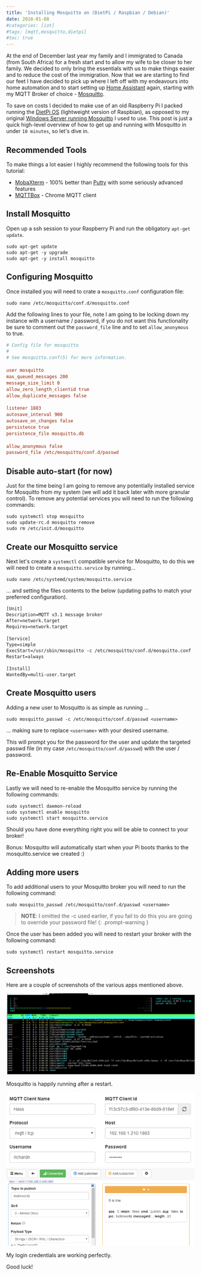 ```yaml
---
title: 'Installing Mosquitto on (DietPi / Raspbian / Debian)'
date: 2018-01-08
#categories: [iot]
#tags: [mqtt,mosquitto,dietpi]
#toc: true
---
```


At the end of December last year my family and I immigrated to Canada (from South Africa) for a fresh start and to allow my wife to be closer to her family. We decided to only bring the essentials with us to make things easier and to reduce the cost of the immigration. Now that we are starting to find our feet I have decided to pick up where I left off with my endeavours into home automation and to start setting up [Home Assistant](https://www.home-assistant.io/) again, starting with my MQTT Broker of choice - [Mosquitto](https://mosquitto.org/).

To save on costs I decided to make use of an old Raspberry Pi I packed running the [DietPi OS](https://dietpi.com/) (lightweight version of Raspbian), as opposed to my original [Windows Server running Mosquitto](https://www.richardn.ca/posts/RunningMosquittoAsAWindowsService/) I used to use. This post is just a quick high-level overview of how to get up and running with Mosquitto in under `10 minutes`, so let's dive in.

## Recommended Tools
To make things a lot easier I highly recommend the following tools for this tutorial:

- [MobaXterm](https://mobaxterm.mobatek.net/) - 100% better than [Putty](https://www.putty.org/) with some seriously advanced features
- [MQTTBox](https://apps.microsoft.com/store/detail/mqttbox/9NBLGGH55JZG?hl=en-us&gl=US) - Chrome MQTT client

## Install Mosquitto
Open up a ssh session to your Raspberry Pi and run the obligatory `apt-get update`.

```
sudo apt-get update
sudo apt-get -y upgrade
sudo apt-get -y install mosquitto
```

## Configuring Mosquitto
Once installed you will need to crate a `mosquitto.conf` configuration file:

```
sudo nano /etc/mosquitto/conf.d/mosquitto.conf
```

Add the following lines to your file, note I am going to be locking down my instance with a username / password, if you do not want this functionality be sure to comment out the `password_file` line and to set `allow_anonymous` to true.

```conf
# Config file for mosquitto
#
# See mosquitto.conf(5) for more information.

user mosquitto
max_queued_messages 200
message_size_limit 0
allow_zero_length_clientid true
allow_duplicate_messages false

listener 1883
autosave_interval 900
autosave_on_changes false
persistence true
persistence_file mosquitto.db

allow_anonymous false
password_file /etc/mosquitto/conf.d/passwd
```

## Disable auto-start (for now)
Just for the time being I am going to remove any potentially installed service for Mosquitto from my system (we will add it back later with more granular control). To remove any potential services you will need to run the following commands:

```
sudo systemctl stop mosquitto
sudo update-rc.d mosquitto remove
sudo rm /etc/init.d/mosquitto
```

## Create our Mosquitto service
Next let's create a `systemctl` compatible service for Mosquitto, to do this we will need to create a `mosquitto.service` by running...

```
sudo nano /etc/systemd/system/mosquitto.service
```

... and setting the files contents to the below (updating paths to match your preferred configuration).

```
[Unit]
Description=MQTT v3.1 message broker
After=network.target
Requires=network.target

[Service]
Type=simple
ExecStart=/usr/sbin/mosquitto -c /etc/mosquitto/conf.d/mosquitto.conf
Restart=always

[Install]
WantedBy=multi-user.target
```

## Create Mosquitto users
Adding a new user to Mosquitto is as simple as running ...

```
sudo mosquitto_passwd -c /etc/mosquitto/conf.d/passwd <username>
```

... making sure to replace `<username>` with your desired username.

This will prompt you for the password for the user and update the targeted passwd file (in my case `/etc/mosquitto/conf.d/passwd`) with the user / password.

## Re-Enable Mosquitto Service
Lastly we will need to re-enable the Mosquitto service by running the following commands:

```
sudo systemctl daemon-reload
sudo systemctl enable mosquitto
sudo systemctl start mosquitto.service
```

Should you have done everything right you will be able to connect to your broker!

Bonus: Mosquitto will automatically start when your Pi boots thanks to the mosquitto.service we created :)

## Adding more users
To add additional users to your Mosquitto broker you will need to run the following command:

```
sudo mosquitto_passwd /etc/mosquitto/conf.d/passwd <username>
```

> **NOTE**: I omitted the -c used earlier, if you fail to do this you are going to override your password file!
{: .prompt-warning }

Once the user has been added you will need to restart your broker with the following command:

```
sudo systemctl restart mosquitto.service
```

## Screenshots
Here are a couple of screenshots of the various apps mentioned above.

<img src="./001.png" alt="" />

Mosquitto is happily running after a restart.

<img src="./002.png" alt="" />

<img src="./003.png" alt="" />

My login credentials are working perfectly.

Good luck!
